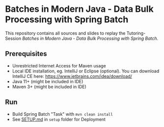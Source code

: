# Batches in Modern Java - Data Bulk Processing with Spring Batch

This repository contains all sources and slides to replay the Tutoring-Session *Batches in Modern Java - Data Bulk Processing with Spring Batch*.

## Prerequisites

* Unrestricted Internet Access for Maven usage
* Local IDE installation, eg. IntelliJ or Eclipse (optional). You can download IntelliJ CE here: https://www.jetbrains.com/idea/download/
* Java 11+ (might be included in IDE)
* Maven 3+ (might be included in IDE)

## Run

* Build Spring Batch "Task" with `mvn clean install`
* See [SETUP.md](../setup/SETUP.md) in `setup` folder for Deployment